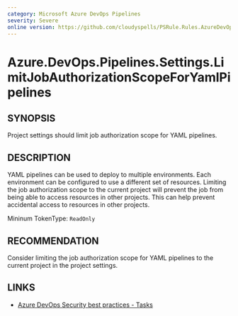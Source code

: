 ```yaml
---
category: Microsoft Azure DevOps Pipelines
severity: Severe
online version: https://github.com/cloudyspells/PSRule.Rules.AzureDevOps/blob/main/src/PSRule.Rules.AzureDevOps/en/Azure.DevOps.Pipelines.Settings.LimitJobAuthorizationScopeForYamlPipelines.md
---
```


# Azure.DevOps.Pipelines.Settings.LimitJobAuthorizationScopeForYamlPipelines

## SYNOPSIS

Project settings should limit job authorization scope for YAML pipelines.

## DESCRIPTION

YAML pipelines can be used to deploy to multiple environments. Each environment
can be configured to use a different set of resources. Limiting the job authorization
scope to the current project will prevent the job from being able to access resources
in other projects. This can help prevent accidental access to resources in other projects.

Mininum TokenType: `ReadOnly`

## RECOMMENDATION

Consider limiting the job authorization scope for YAML pipelines to the current project in the project settings.

## LINKS

- [Azure DevOps Security best practices - Tasks](https://learn.microsoft.com/en-us/azure/devops/organizations/security/security-best-practices?view=azure-devops#tasks)
